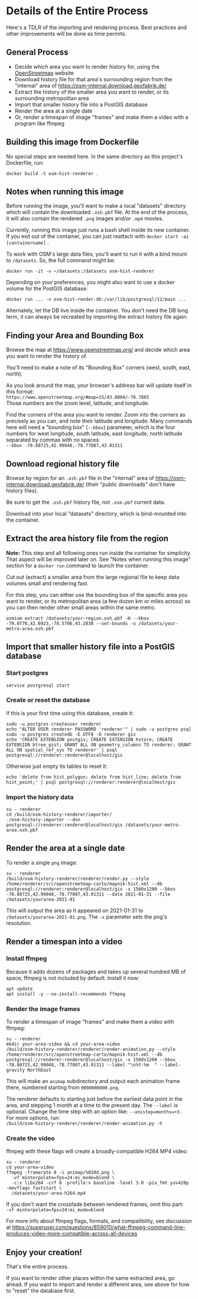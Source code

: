 # Details of the Entire Process

Here's a TDLR of the importing and rendering process.
Best practices and other improvements will be done as time permits.


## General Process

- Decide which area you want to render history for, using the [OpenStreetmap](https://www.openstreetmap.org/) website
- Download history file for that area's surrounding region from the "internal" area of https://osm-internal.download.geofabrik.de/
- Extract the history of the smaller area you want to render, or its surrounding metropolitan area
- Import that smaller history file into a PostGIS database
- Render the area at a single date
- Or, render a timespan of image "frames" and make them a video with a program like ffmpeg


## Building this image from Dockerfile

No special steps are needed here.
In the same directory as this project's Dockerfile, run:

`docker build -t osm-hist-renderer .`


## Notes when running this image

Before running the image, you'll want to make a local "datasets" directory
which will contain the downloaded `.osh.pbf` file.
At the end of the process, it will also contain the rendered `.png` images
and/or `.mp4` movies.

Currently, running this image just runs a bash shell inside its new container.
If you exit out of the container, you can just reattach with `docker start -ai [containername]` .

To work with OSM's large data files, you'll want to run it with a bind mount to `/datasets`.
So, the full command might be:

`docker run -it -v ~/datasets:/datasets osm-hist-renderer`

Depending on your preferences, you might also want to use a docker volume for the PostGIS database:

`docker run ... -v osm-hist-render-db:/var/lib/postgresql/12/main ...`

Alternately, let the DB live inside the container. You don't need the DB long term,
it can always be recreated by importing the extract history file again.


## Finding your Area and Bounding Box

Browse the map at https://www.openstreetmap.org/ and decide which area you want to
render the history of.

You'll need to make a note of its "Bounding Box" corners (west, south, east, north):

As you look around the map, your browser's address bar will update itself in this format:  
`https://www.openstreetmap.org/#map=15/43.0004/-78.7865`  
Those numbers are the zoom level, latitude, and longitude.

Find the corners of the area you want to render. Zoom into the corners as
precisely as you can, and note their latitude and longitude. Many commands here
will need a "bounding box" (`--bbox`) parameter, which is the four numbers for
west longitude, south latitude, east longitude, north latitude
separated by commas with no spaces:  
`--bbox -78.80725,42.99048,-78.77087,43.01311`


## Download regional history file

Browse by region for an `.osh.pbf` file in the "internal" area of
https://osm-internal.download.geofabrik.de/ (their "public downloads" don't have history files).

Be sure to get the `.osh.pbf` history file, not `.osm.pbf` current data.

Download into your local "datasets" directory, which is bind-mounted into the container.


## Extract the area history file from the region

**Note:** This step and all following ones run inside the container for simplicity.
That aspect will be improved later on.
See "Notes when running this image" section for a `docker run` command to launch the container.

Cut out (extract) a smaller area from the large regional file
to keep data volumes small and rendering fast.

For this step, you can either use the bounding box of the specific area
you want to render, or its metropolitan area (a few dozen km or miles across)
so you can then render other small areas within the same metro.

`osmium extract /datasets/your-region.osh.pbf -H --bbox -79.0778,42.6923,-78.5706,43.2030 --set-bounds -o /datasets/your-metro-area.osh.pbf`


## Import that smaller history file into a PostGIS database

### Start postgres

`service postgresql start`

### Create or reset the database

If this is your first time using this database, create it:

```
sudo -u postgres createuser renderer
echo "ALTER USER renderer PASSWORD 'renderer'" | sudo -u postgres psql
sudo -u postgres createdb -E UTF8 -O renderer gis
echo 'CREATE EXTENSION postgis; CREATE EXTENSION hstore; CREATE EXTENSION btree_gist; GRANT ALL ON geometry_columns TO renderer; GRANT ALL ON spatial_ref_sys TO renderer' | psql postgresql://renderer:renderer@localhost/gis 
```

Otherwise just empty its tables to reset it:

```
echo 'delete from hist_polygon; delete from hist_line; delete from hist_point;' | psql postgresql://renderer:renderer@localhost/gis 
```

### Import the history data

```
su - renderer
cd /build/osm-history-renderer/importer/
./osm-history-importer --dsn postgresql://renderer:renderer@localhost/gis /datasets/your-metro-area.osh.pbf
```


## Render the area at a single date

To render a single `png` image:

```
su - renderer
/build/osm-history-renderer/renderer/render.py --style /home/renderer/src/openstreetmap-carto/mapnik-hist.xml --db postgresql://renderer:renderer@localhost/gis -x 1560x1200 --bbox -78.80725,42.99048,-78.77087,43.01311 --date 2021-01-31 --file /datasets/yourarea-2021-01
```

This will output the area as it appeared on 2021-01-31 to `/datasets/yourarea-2021-01.png`.
The `-x` parameter sets the png's resolution.


## Render a timespan into a video

### Install ffmpeg

Because it adds dozens of packages and takes up several hundred MB of space,
ffmpeg is not included by default. Install it now:

```
apt update
apt install -y --no-install-recommends ffmpeg
```

### Render the image frames

To render a timespan of image "frames" and make them a video with ffmpeg:

```
su - renderer
mkdir your-area-video && cd your-area-video
/build/osm-history-renderer/renderer/render-animation.py --style /home/renderer/src/openstreetmap-carto/mapnik-hist.xml --db postgresql://renderer:renderer@localhost/gis -x 1560x1200 --bbox -78.80725,42.99048,-78.77087,43.01311 --label "\n%Y-%m  " --label-gravity NorthEast
```

This will make an `animap` subdirectory and output each animation frame there,
numbered starting from `0000000000.png`.

The renderer defaults to starting just before the earliest data point in the area,
and stepping 1 month at a time to the present day. The `--label` is optional.
Change the time step with an option like: `--anistep=months=+3` .  
For more options, run:  
`/build/osm-history-renderer/renderer/render-animation.py -h`

### Create the video

ffmpeg with these flags will create a broadly-compatible H264 MP4 video:

```
su - renderer
cd your-area-video
ffmpeg -framerate 8 -i animap/%010d.png \
  -vf minterpolate=fps=24:mi_mode=blend \
  -c:v libx264 -crf 8 -profile:v baseline -level 3.0 -pix_fmt yuv420p -movflags faststart \
  /datasets/your-area-h264.mp4
```

If you don't want the crossfade between rendered frames, omit this part:  
`-vf minterpolate=fps=24:mi_mode=blend`

For more info about ffmpeg flags, formats, and compatibility, see discussion at
https://superuser.com/questions/859010/what-ffmpeg-command-line-produces-video-more-compatible-across-all-devices


## Enjoy your creation!

That's the entire process.

If you want to render other places within the same extracted area, go ahead.
If you want to import and render a different area,
see above for how to "reset" the database first.


